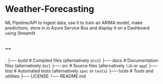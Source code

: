 # Weather-Forecasting
ML Pipeline/API to ingest data, use it to train an ARIMA model, make predictions, store in in Azure Service Bus and display it on a Dashboard using Streamlit

--  
--  

.
├── build                   # Compiled files (alternatively `dist`)
├── docs                    # Documentation files (alternatively `doc`)
├── src                     # Source files (alternatively `lib` or `app`)
├── test                    # Automated tests (alternatively `spec` or `tests`)
├── tools                   # Tools and utilities
├── LICENSE
└── README.md

